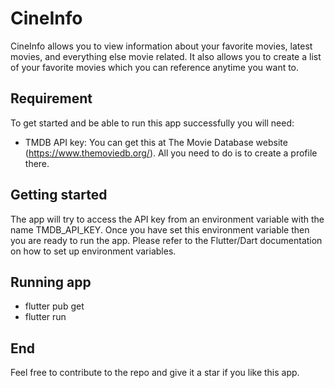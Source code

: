 # CineInfo

CineInfo allows you to view information about your favorite movies, latest movies, and everything else movie related. It also allows you to create a list of your favorite movies which you can reference anytime you want to.

## Requirement
To get started and be able to run this app successfully you will need:
* TMDB API key: You can get this at The Movie Database website (https://www.themoviedb.org/). All you need to do is to create a profile there.

## Getting started
The app will try to access the API key from an environment variable with the name TMDB_API_KEY. Once you have set this environment variable then you are ready to run the app. Please refer to the Flutter/Dart documentation on how to set up environment variables. 

## Running app
* flutter pub get
* flutter run

## End
Feel free to contribute to the repo and give it a star if you like this app. 
